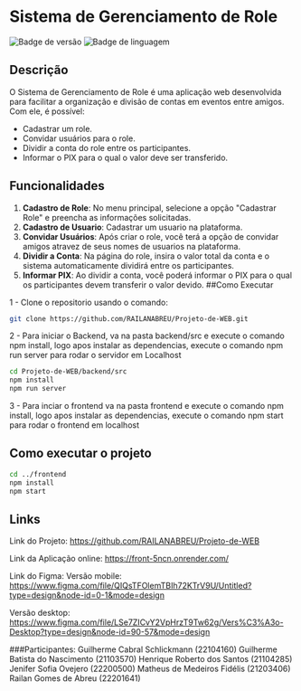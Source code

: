 ﻿# Sistema de Gerenciamento de Role
![Badge de versão](https://img.shields.io/badge/version-1.0.0-blue)
![Badge de linguagem](https://img.shields.io/badge/language-PT--BR-green)
## Descrição
O Sistema de Gerenciamento de Role é uma aplicação web desenvolvida para facilitar a organização e divisão de contas em eventos entre amigos. Com ele, é possível:

- Cadastrar um role.
- Convidar usuários para o role.
- Dividir a conta do role entre os participantes.
- Informar o PIX para o qual o valor deve ser transferido.
## Funcionalidades
1. **Cadastro de Role**: No menu principal, selecione a opção "Cadastrar Role" e preencha as informações solicitadas.
1. **Cadastro de Usuario**: Cadastrar um usuario na plataforma.
1. **Convidar Usuários**: Após criar o role, você terá a opção de convidar amigos atravez de seus nomes de usuarios na plataforma.
1. **Dividir a Conta**: Na página do role, insira o valor total da conta e o sistema automaticamente dividirá entre os participantes.
1. **Informar PIX**: Ao dividir a conta, você poderá informar o PIX para o qual os participantes devem transferir o valor devido.
##Como Executar

1 - Clone o repositorio usando o comando:
```bash
git clone https://github.com/RAILANABREU/Projeto-de-WEB.git
```

2 - Para iniciar o Backend, va na pasta backend/src e execute o comando npm install, logo apos instalar as dependencias, execute o comando npm run server para rodar o servidor em Localhost
```bash
cd Projeto-de-WEB/backend/src
npm install
npm run server
```

3 - Para inciar o frontend va na pasta frontend e execute o comando npm install, logo apos instalar as dependencias, execute o comando npm start para rodar o frontend em localhost
## Como executar o projeto

```bash
cd ../frontend
npm install
npm start
```


## Links
Link do Projeto: https://github.com/RAILANABREU/Projeto-de-WEB

Link da Aplicação online: https://front-5ncn.onrender.com/

Link do Figma:
   Versão mobile: https://www.figma.com/file/QIQsTFOlemTBIh72KTrV9U/Untitled?type=design&node-id=0-1&mode=design
   
   Versão desktop: https://www.figma.com/file/LSe7ZICvY2VpHrzT9Tw62g/Vers%C3%A3o-Desktop?type=design&node-id=90-57&mode=design
   
###Participantes: 
            Guilherme Cabral Schlickmann (22104160)
            Guilherme Batista do Nascimento (21103570)
            Henrique Roberto dos Santos (21104285)
            Jenifer Sofia Ovejero (22200500)
            Matheus de Medeiros Fidélis (21203406)
            Railan Gomes de Abreu (22201641)
